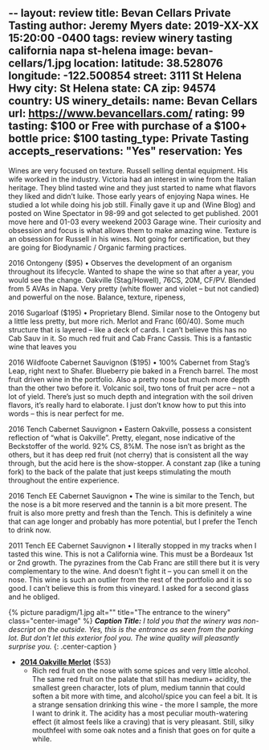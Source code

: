 --
layout: review
title: Bevan Cellars Private Tasting
author: Jeremy Myers
date:   2019-XX-XX 15:20:00 -0400
tags: review winery tasting california napa st-helena
image: bevan-cellars/1.jpg
location:
  latitude: 38.528076
  longitude: -122.500854
  street: 3111 St Helena Hwy
  city: St Helena
  state: CA
  zip: 94574
  country: US
winery_details:
  name: Bevan Cellars
  url: https://www.bevancellars.com/
  rating: 99
  tasting: $100 or Free with purchase of a $100+ bottle
  price: $100
  tasting_type: Private Tasting
  accepts_reservations: "Yes"
  reservation: Yes
---
Wines are very focused on texture.  Russell selling dental equipment.  His wife worked in the industry.  Victoria had an interest in wine from the Italian heritage.  They blind tasted wine and they just started to name what flavors they liked and didn’t luike.  Those early years of enjoying Napa wines.  He studied a lot while doing his job still.  Finally gave it up and (Wine Blog) and posted on Wine Spectator in 98-99 and got selected to get published.  2001 move here and 01-03 every weekend 2003 Garage wine.  Their curiosity and obsession and focus is what allows them to make amazing wine.  Texture is an obsession for Russell in his wines.  Not going for certification, but they are going for Biodynamic / Organic farming practices.  


2016 Ontongeny ($95)
•	Observes the development of an organism throughout its lifecycle.  Wanted to shape the wine so that after a year, you would see the change.  Oakville (Stag/Howell), 76CS, 20M, CF/PV.  Blended from 5 AVAs in Napa.  Very pretty (white flower and violet – but not candied) and powerful on the nose.  Balance, texture, ripeness, 

2016 Sugarloaf ($195)
•	Proprietary Blend.  Similar nose to the Ontogeny but a little less pretty, but more rich.  Merlot and Franc (60/40).  Some much structure that is layered – like a deck of cards.  I can’t believe this has no Cab Sauv in it.  So much red fruit and Cab Franc Cassis.  This is a fantastic wine that leaves you 

2016 Wildfoote Cabernet Sauvignon ($195)
•	100% Cabernet from Stag’s Leap, right next to Shafer.  Blueberry pie baked in a French barrel.  The most fruit driven wine in the portfolio.  Also a pretty nose but much more depth than the other two before it.  Volcanic soil, two tons of fruit per acre – not a lot of yield.  There’s just so much depth and integration with the soil driven flavors, it’s really hard to elaborate.  I just don’t know how to put this into words – this is near perfect for me.  

2016 Tench Cabernet Sauvignon
•	Eastern Oakville, possess a consistent reflection of “what is Oakville”.  Pretty, elegant, nose indicative of the Beckstoffer of the world.  92% CS, 8%M.  The nose isn’t as bright as the others, but it has deep red fruit (not cherry) that is consistent all the way through, but the acid here is the show-stopper.  A constant zap (like a tuning fork) to the back of the palate that just keeps stimulating the mouth throughout the entire experience.  

2016 Tench EE Cabernet Sauvignon
•	The wine is similar to the Tench, but the nose is a bit more reserved and the tannin is a bit more present.  The fruit is also more pretty and fresh than the Tench.  This is definitely a wine that can age longer and probably has more potential, but I prefer the Tench to drink now.  

2011 Tench EE Cabernet Sauvignon
•	I literally stopped in my tracks when I tasted this wine.  This is not a California wine.  This must be a Bordeaux 1st or 2nd growth.  The pyrazines from the Cab Franc are still there but it is very complementary to the wine.  And doesn’t fight it – you can smell it on the nose.  This wine is such an outlier from the rest of the portfolio and it is so good.  I can’t believe this is from this vineyard.  I asked for a second glass and he obliged.  



{% picture paradigm/1.jpg alt="" title="The entrance to the winery" class="center-image" %}
***Caption Title:*** *I told you that the winery was non-descript on the outside.  Yes, this is the entrance as seen from the parking lot.  But don't let this exterior fool you.  The wine quality will pleasantly surprise you.*
{: .center-caption }

* [**2014 Oakville Merlot**](https://store.paradigmwinery.com/product/2014-Merlot) ($53)
  * Rich red fruit on the nose with some spices and very little alcohol.  The same red fruit on the palate that still has medium+ acidity, the smallest green character, lots of plum, medium tannin that could soften a bit more with time, and alcohol/spice you can feel a bit.  It is a strange sensation drinking this wine - the more I sample, the more I want to drink it.  The acidity has a most peculiar mouth-watering effect (it almost feels like a craving) that is very pleasant.  Still, silky mouthfeel with some oak notes and a finish that goes on for quite a while.  


